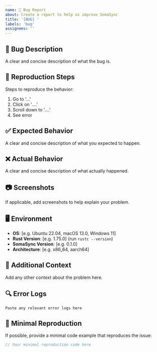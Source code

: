 ```yaml
---
name: 🐛 Bug Report
about: Create a report to help us improve SomaSync
title: '[BUG] '
labels: 'bug'
assignees: ''
---
```


## 🐛 Bug Description

A clear and concise description of what the bug is.

## 🔄 Reproduction Steps

Steps to reproduce the behavior:

1. Go to '...'
2. Click on '....'
3. Scroll down to '....'
4. See error

## ✅ Expected Behavior

A clear and concise description of what you expected to happen.

## ❌ Actual Behavior

A clear and concise description of what actually happened.

## 📷 Screenshots

If applicable, add screenshots to help explain your problem.

## 🖥️ Environment

- **OS**: [e.g. Ubuntu 22.04, macOS 13.0, Windows 11]
- **Rust Version**: [e.g. 1.75.0] (run `rustc --version`)
- **SomaSync Version**: [e.g. 0.1.0]
- **Architecture**: [e.g. x86_64, aarch64]

## 📝 Additional Context

Add any other context about the problem here.

## 🔍 Error Logs

```
Paste any relevant error logs here
```

## 🧪 Minimal Reproduction

If possible, provide a minimal code example that reproduces the issue:

```rust
// Your minimal reproduction code here
```